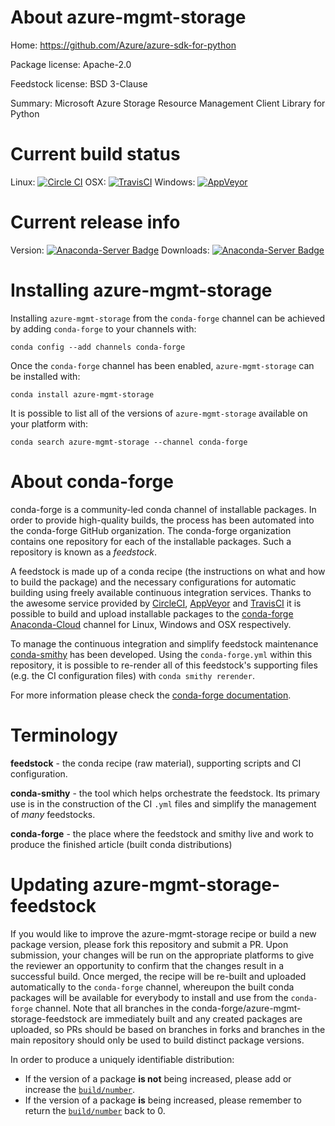 About azure-mgmt-storage
========================

Home: https://github.com/Azure/azure-sdk-for-python

Package license: Apache-2.0

Feedstock license: BSD 3-Clause

Summary: Microsoft Azure Storage Resource Management Client Library for Python



Current build status
====================

Linux: [![Circle CI](https://circleci.com/gh/conda-forge/azure-mgmt-storage-feedstock.svg?style=shield)](https://circleci.com/gh/conda-forge/azure-mgmt-storage-feedstock)
OSX: [![TravisCI](https://travis-ci.org/conda-forge/azure-mgmt-storage-feedstock.svg?branch=master)](https://travis-ci.org/conda-forge/azure-mgmt-storage-feedstock)
Windows: [![AppVeyor](https://ci.appveyor.com/api/projects/status/github/conda-forge/azure-mgmt-storage-feedstock?svg=True)](https://ci.appveyor.com/project/conda-forge/azure-mgmt-storage-feedstock/branch/master)

Current release info
====================
Version: [![Anaconda-Server Badge](https://anaconda.org/conda-forge/azure-mgmt-storage/badges/version.svg)](https://anaconda.org/conda-forge/azure-mgmt-storage)
Downloads: [![Anaconda-Server Badge](https://anaconda.org/conda-forge/azure-mgmt-storage/badges/downloads.svg)](https://anaconda.org/conda-forge/azure-mgmt-storage)

Installing azure-mgmt-storage
=============================

Installing `azure-mgmt-storage` from the `conda-forge` channel can be achieved by adding `conda-forge` to your channels with:

```
conda config --add channels conda-forge
```

Once the `conda-forge` channel has been enabled, `azure-mgmt-storage` can be installed with:

```
conda install azure-mgmt-storage
```

It is possible to list all of the versions of `azure-mgmt-storage` available on your platform with:

```
conda search azure-mgmt-storage --channel conda-forge
```


About conda-forge
=================

conda-forge is a community-led conda channel of installable packages.
In order to provide high-quality builds, the process has been automated into the
conda-forge GitHub organization. The conda-forge organization contains one repository
for each of the installable packages. Such a repository is known as a *feedstock*.

A feedstock is made up of a conda recipe (the instructions on what and how to build
the package) and the necessary configurations for automatic building using freely
available continuous integration services. Thanks to the awesome service provided by
[CircleCI](https://circleci.com/), [AppVeyor](http://www.appveyor.com/)
and [TravisCI](https://travis-ci.org/) it is possible to build and upload installable
packages to the [conda-forge](https://anaconda.org/conda-forge)
[Anaconda-Cloud](http://docs.anaconda.org/) channel for Linux, Windows and OSX respectively.

To manage the continuous integration and simplify feedstock maintenance
[conda-smithy](http://github.com/conda-forge/conda-smithy) has been developed.
Using the ``conda-forge.yml`` within this repository, it is possible to re-render all of
this feedstock's supporting files (e.g. the CI configuration files) with ``conda smithy rerender``.

For more information please check the [conda-forge documentation](https://conda-forge.org/docs/).

Terminology
===========

**feedstock** - the conda recipe (raw material), supporting scripts and CI configuration.

**conda-smithy** - the tool which helps orchestrate the feedstock.
                   Its primary use is in the construction of the CI ``.yml`` files
                   and simplify the management of *many* feedstocks.

**conda-forge** - the place where the feedstock and smithy live and work to
                  produce the finished article (built conda distributions)


Updating azure-mgmt-storage-feedstock
=====================================

If you would like to improve the azure-mgmt-storage recipe or build a new
package version, please fork this repository and submit a PR. Upon submission,
your changes will be run on the appropriate platforms to give the reviewer an
opportunity to confirm that the changes result in a successful build. Once
merged, the recipe will be re-built and uploaded automatically to the
`conda-forge` channel, whereupon the built conda packages will be available for
everybody to install and use from the `conda-forge` channel.
Note that all branches in the conda-forge/azure-mgmt-storage-feedstock are
immediately built and any created packages are uploaded, so PRs should be based
on branches in forks and branches in the main repository should only be used to
build distinct package versions.

In order to produce a uniquely identifiable distribution:
 * If the version of a package **is not** being increased, please add or increase
   the [``build/number``](http://conda.pydata.org/docs/building/meta-yaml.html#build-number-and-string).
 * If the version of a package **is** being increased, please remember to return
   the [``build/number``](http://conda.pydata.org/docs/building/meta-yaml.html#build-number-and-string)
   back to 0.
